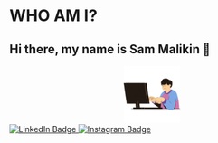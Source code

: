 # WHO AM I?

## Hi there, my name is Sam Malikin 👋

<div id="header" align="center">
  <img src="logo1.gif" width="100"/>
</div>

<div id="badges">
  <a href="https://www.linkedin.com/in/kelevv/">
    <img src="https://img.shields.io/badge/LinkedIn-blue?style=for-the-badge&logo=linkedin&logoColor=white" alt="LinkedIn Badge"/>
  </a>
  <a href="https://www.instagram.com/u_should_hire_me/">
    <img src="https://img.shields.io/badge/Instagram-purple?style=for-the-badge&logo=instagram&logoColor=white" alt="Instagram Badge"/>
  </a>
</div>
